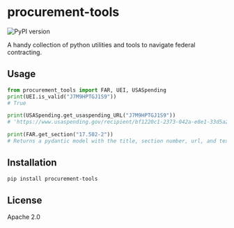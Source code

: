 # procurement-tools

![PyPI version](https://img.shields.io/pypi/v/procurement-tools.svg)

A handy collection of python utilities and tools to navigate federal contracting.

## Usage

```py
from procurement_tools import FAR, UEI, USASpending
print(UEI.is_valid("J7M9HPTGJ1S9"))
# True

print(USASpending.get_usaspending_URL("J7M9HPTGJ1S9"))
# 'https://www.usaspending.gov/recipient/bf1220c1-2373-042a-e8e1-33d5a29639d0-P/latest'

print(FAR.get_section("17.502-2"))
# Returns a pydantic model with the title, section number, url, and text of the section
```

## Installation

```sh
pip install procurement-tools
```

## License

Apache 2.0
